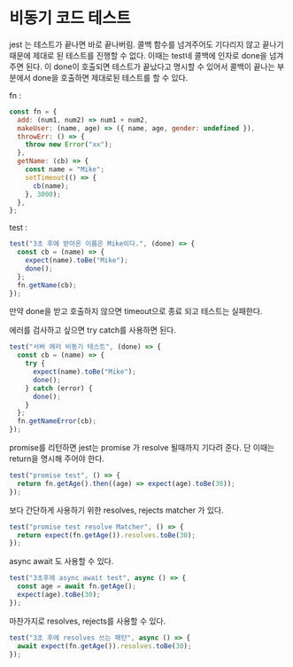 # 비동기 코드 테스트

jest 는 테스트가 끝나면 바로 끝나버림. 콜백 함수를 넘겨주어도 기다리지 않고 끝나기 때문에 제대로 된 테스트를 진행할 수 없다. 이때는 test네 콜백에 인자로 done을 넘겨주면 된다. 이 done이 호출되면 테스트가 끝났다고 명시할 수 있어서 콜백이 끝나는 부분에서 done을 호출하면 제대로된 테스트를 할 수 있다.

fn :

```js
const fn = {
  add: (num1, num2) => num1 + num2,
  makeUser: (name, age) => ({ name, age, gender: undefined }),
  throwErr: () => {
    throw new Error("xx");
  },
  getName: (cb) => {
    const name = "Mike";
    setTimeout(() => {
      cb(name);
    }, 3000);
  },
};
```

test :

```js
test("3초 후에 받아온 이름은 Mike이다.", (done) => {
  const cb = (name) => {
    expect(name).toBe("Mike");
    done();
  };
  fn.getName(cb);
});
```

만약 done을 받고 호출하지 않으면 timeout으로 종료 되고 테스트는 실패한다.

에러를 검사하고 싶으면 try catch를 사용하면 된다.

```js
test("서버 에러 비동기 테스트", (done) => {
  const cb = (name) => {
    try {
      expect(name).toBe("Mike");
      done();
    } catch (error) {
      done();
    }
  };
  fn.getNameError(cb);
});
```

promise를 리턴하면 jest는 promise 가 resolve 될때까지 기다려 준다. 단 이때는 return을 명시해 주어야 한다.

```js
test("promise test", () => {
  return fn.getAge().then((age) => expect(age).toBe(30));
});
```

보다 간단하게 사용하기 위한 resolves, rejects matcher 가 있다.

```js
test("promise test resolve Matcher", () => {
  return expect(fn.getAge()).resolves.toBe(30);
});
```

async await 도 사용할 수 있다.

```js
test("3초후에 async await test", async () => {
  const age = await fn.getAge();
  expect(age).toBe(30);
});
```

마찬가지로 resolves, rejects를 사용할 수 있다.

```js
test("3초 후에 resolves 쓰는 패턴", async () => {
  await expect(fn.getAge()).resolves.toBe(30);
});
```
